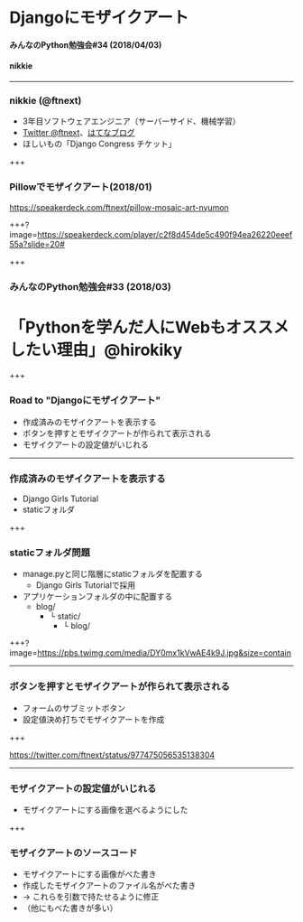 # Djangoにモザイクアート
#### みんなのPython勉強会#34 (2018/04/03)
#### nikkie

---

### nikkie (@ftnext)

- 3年目ソフトウェアエンジニア（サーバーサイド、機械学習）
- [Twitter @ftnext](https://twitter.com/ftnext)、[はてなブログ](http://nikkie-ftnext.hatenablog.com/)
- ほしいもの「Django Congress チケット」

+++

### Pillowでモザイクアート(2018/01)

https://speakerdeck.com/ftnext/pillow-mosaic-art-nyumon

+++?image=https://speakerdeck.com/player/c2f8d454de5c490f94ea26220eeef55a?slide=20#

+++

### みんなのPython勉強会#33 (2018/03)

# 「Pythonを学んだ人にWebもオススメしたい理由」@hirokiky

+++

### Road to "Djangoにモザイクアート"

- 作成済みのモザイクアートを表示する
- ボタンを押すとモザイクアートが作られて表示される
- モザイクアートの設定値がいじれる

---

### 作成済みのモザイクアートを表示する

- Django Girls Tutorial
- staticフォルダ

+++

### staticフォルダ問題

- manage.pyと同じ階層にstaticフォルダを配置する
  - Django Girls Tutorialで採用
- アプリケーションフォルダの中に配置する
  - blog/
    - └ static/
        - └ blog/

+++?image=https://pbs.twimg.com/media/DY0mx1kVwAE4k9J.jpg&size=contain

---

### ボタンを押すとモザイクアートが作られて表示される

- フォームのサブミットボタン
- 設定値決め打ちでモザイクアートを作成

+++

https://twitter.com/ftnext/status/977475056535138304

---

### モザイクアートの設定値がいじれる

- モザイクアートにする画像を選べるようにした

+++

### モザイクアートのソースコード

- モザイクアートにする画像がべた書き
- 作成したモザイクアートのファイル名がべた書き
- → これらを引数で持たせるように修正
- （他にもべた書きが多い）

